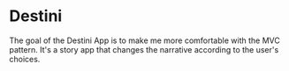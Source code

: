 # Destini

The goal of the Destini App is to make me more comfortable with the MVC pattern. It's a story app that changes the narrative according to the user's choices.
